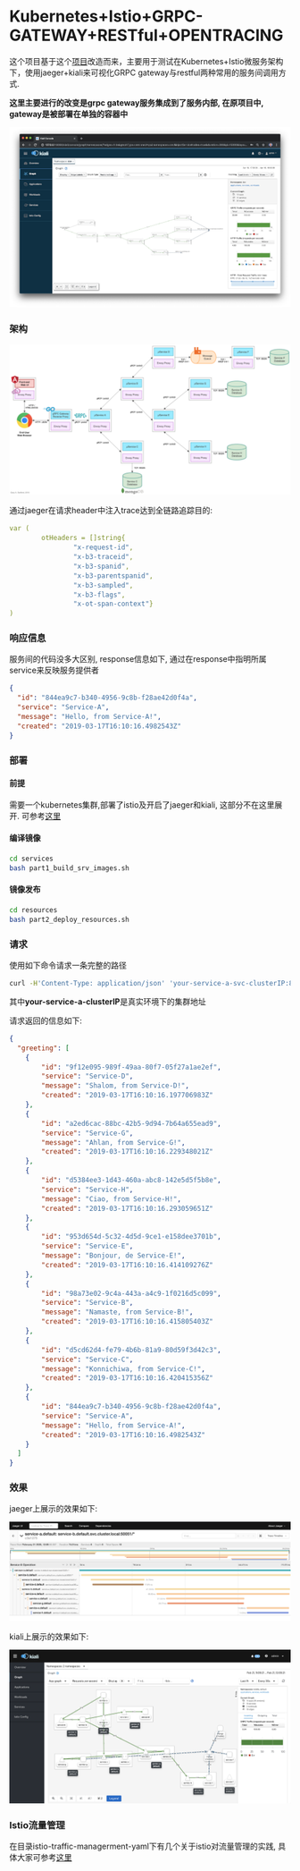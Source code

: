 # Kubernetes+Istio+GRPC-GATEWAY+RESTful+OPENTRACING

这个项目基于这个[项目]([garystafford/k8s-istio-observe-backend](https://github.com/garystafford/k8s-istio-observe-backend))改造而来，主要用于测试在Kubernetes+Istio微服务架构下，使用jaeger+kiali来可视化GRPC gateway与restful两种常用的服务间调用方式.

**这里主要进行的改变是grpc gateway服务集成到了服务内部, 在原项目中, gateway是被部署在单独的容器中**



![](https://raw.githubusercontent.com/zhoushuke/BlogPhoto/master/githuboss/kiaki_v2.png)



### 架构

![](https://raw.githubusercontent.com/zhoushuke/BlogPhoto/master/githuboss/architecture_v2.png)

通过jaeger在请求header中注入trace达到全链路追踪目的:

```yaml
var (
        otHeaders = []string{
                "x-request-id",
                "x-b3-traceid",
                "x-b3-spanid",
                "x-b3-parentspanid",
                "x-b3-sampled",
                "x-b3-flags",
                "x-ot-span-context"}
)
```



### 响应信息

服务间的代码没多大区别, response信息如下, 通过在response中指明所属service来反映服务提供者

```json
{
  "id": "844ea9c7-b340-4956-9c8b-f28ae42d0f4a",
  "service": "Service-A",
  "message": "Hello, from Service-A!",
  "created": "2019-03-17T16:10:16.4982543Z"
}
```



### 部署

#### 前提

需要一个kubernetes集群,部署了istio及开启了jaeger和kiali, 这部分不在这里展开. 可参考[这里](https://izsk.me/2020/01/03/Istio-Install-Upon-Kubernetes/)

#### 编译镜像

```bash
cd services
bash part1_build_srv_images.sh
```

#### 镜像发布

```bash
cd resources
bash part2_deploy_resources.sh
```



### 请求

使用如下命令请求一条完整的路径

```bash
curl -H'Content-Type: application/json' 'your-service-a-svc-clusterIP:8088/api/v1/greeting'
```

其中**your-service-a-clusterIP**是真实环境下的集群地址

请求返回的信息如下:

```json
{
  "greeting": [
    {
        "id": "9f12e095-989f-49aa-80f7-05f27a1ae2ef",
        "service": "Service-D",
        "message": "Shalom, from Service-D!",
        "created": "2019-03-17T16:10:16.197706983Z"
    },
    {
        "id": "a2ed6cac-88bc-42b5-9d94-7b64a655ead9",
        "service": "Service-G",
        "message": "Ahlan, from Service-G!",
        "created": "2019-03-17T16:10:16.229348021Z"
    },
    {
        "id": "d5384ee3-1d43-460a-abc8-142e5d5f5b8e",
        "service": "Service-H",
        "message": "Ciao, from Service-H!",
        "created": "2019-03-17T16:10:16.293059651Z"
    },
    {
        "id": "953d654d-5c32-4d5d-9ce1-e158dee3701b",
        "service": "Service-E",
        "message": "Bonjour, de Service-E!",
        "created": "2019-03-17T16:10:16.414109276Z"
    },
    {
        "id": "98a73e02-9c4a-443a-a4c9-1f0216d5c099",
        "service": "Service-B",
        "message": "Namaste, from Service-B!",
        "created": "2019-03-17T16:10:16.415805403Z"
    },
    {
        "id": "d5cd62d4-fe79-4b6b-81a9-80d59f3d42c3",
        "service": "Service-C",
        "message": "Konnichiwa, from Service-C!",
        "created": "2019-03-17T16:10:16.420415356Z"
    },
    {
        "id": "844ea9c7-b340-4956-9c8b-f28ae42d0f4a",
        "service": "Service-A",
        "message": "Hello, from Service-A!",
        "created": "2019-03-17T16:10:16.4982543Z"
    }
  ]
}
```



### 效果

jaeger上展示的效果如下:

![](https://raw.githubusercontent.com/zhoushuke/BlogPhoto/master/githuboss/jaeger.png)

kiali上展示的效果如下:

![](https://raw.githubusercontent.com/zhoushuke/BlogPhoto/master/githuboss/kiali.png)



### Istio流量管理

在目录istio-traffic-managerment-yaml下有几个关于istio对流量管理的实践, 具体大家可参考[这里](https://izsk.me/2020/02/29/Istio-VirtualService-DestinationRule/)

